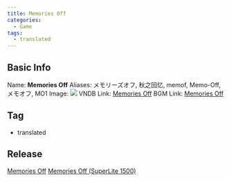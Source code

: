 ```yaml
---
title: Memories Off
categories:
  - Game
tags:
  - translated
---
```

## Basic Info

Name: **Memories Off**
Aliases: メモリーズオフ, 秋之回忆, memof, Memo-Off, メモオフ, MO1
Image: ![](https://s2.vndb.org/cv/63/43463.jpg)
VNDB Link: [Memories Off](https://vndb.org/v)
BGM Link: [Memories Off](https://bangumi.tv/subject/1732)

## Tag

 - translated

## Release

[Memories Off](../../r/r2196/)
[Memories Off (SuperLite 1500)](../../r/r49674)